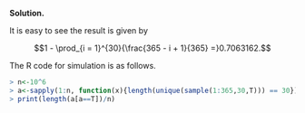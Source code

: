 **Solution.**

It is easy to see the result is given by

$$1 - \prod_{i = 1}^{30}{\frac{365 - i + 1}{365} =}0.7063162.$$

The R code for simulation is as follows.

```R
> n<-10^6
> a<-sapply(1:n, function(x){length(unique(sample(1:365,30,T))) == 30})
> print(length(a[a==T])/n)
```
